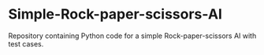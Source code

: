 # Simple-Rock-paper-scissors-AI
Repository containing Python code for a simple Rock-paper-scissors AI with test cases.

